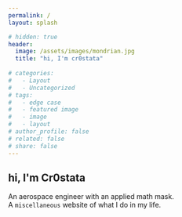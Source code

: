 ```yaml
---
permalink: /
layout: splash

# hidden: true
header:
  image: /assets/images/mondrian.jpg
  title: "hi, I'm cr0stata"
  
# categories:
#   - Layout
#   - Uncategorized
# tags:
#   - edge case
#   - featured image
#   - image
#   - layout
# author_profile: false
# related: false
# share: false
---
```


<!-- ---
layout: splash
permalink: /
title: "hi, I'm cr0stata."
hidden: true
excerpt: >
  An aerospace engineer with an applied math mask. <br>
  A <code>miscellaneous</code> file site of what I do in my life.
header:
  # overlay_color: "#5e616c"
  overlay_image: /assets/images/landing.png
--- -->
## hi, I'm Cr0stata
An aerospace engineer with an applied math mask.  
A <code>miscellaneous</code> website of what I do in my life.
